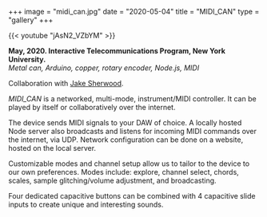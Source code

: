 +++
image = "midi_can.jpg"
date = "2020-05-04"
title = "MIDI_CAN"
type = "gallery"
+++

{{< youtube "jAsN2_VZbYM" >}}
<br>

__May, 2020. Interactive Telecommunications Program, New York University.__  
*Metal can, Arduino, copper, rotary encoder, Node.js, MIDI*

Collaboration with [Jake Sherwood](https://jakesherwood.com/blog/tangibleinteractions/midi_can).


*MIDI_CAN* is a networked, multi-mode, instrument/MIDI controller. It can be played by itself or collaboratively over the internet.

The device sends MIDI signals to your DAW of choice. A locally hosted Node server also broadcasts and listens for incoming MIDI commands over the internet, via UDP. Network configuration can be done on a website, hosted on the local server.

Customizable modes and channel setup allow us to tailor to the device to our own preferences. Modes include: explore, channel select, chords, scales, sample glitching/volume adjustment, and broadcasting.

Four dedicated capacitive buttons can be combined with 4 capacitive slide inputs to create unique and interesting sounds.

